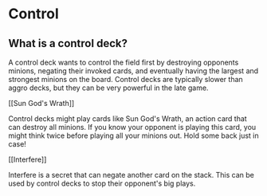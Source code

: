 # Control

## What is a control deck?

A control deck wants to control the field first by destroying opponents minions, negating their invoked cards, and eventually having the largest and strongest minions on the board. Control decks are typically slower than aggro decks, but they can be very powerful in the late game.

[[Sun God's Wrath]]

Control decks might play cards like Sun God's Wrath, an action card that can destroy all minions. If you know your opponent is playing this card, you might think twice before playing all your minions out. Hold some back just in case!

[[Interfere]]

Interfere is a secret that can negate another card on the stack. This can be used by control decks to stop their opponent's big plays.
